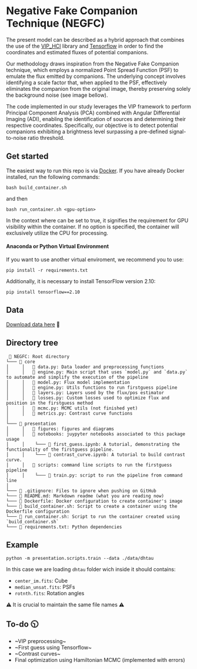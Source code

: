 # Negative Fake Companion Technique (NEGFC)

The present model can be described as a hybrid approach that combines the use of the [VIP_HCI](https://vip.readthedocs.io/en/v1.4.0/#) library and [Tensorflow](https://www.tensorflow.org/) in order to find the coordinates and estimated fluxes of potential companions.

Our methodology draws inspiration from the Negative Fake Companion technique, which employs a normalized Point Spread Function (PSF) to emulate the flux emitted by companions. The underlying concept involves identifying a scale factor that, when applied to the PSF, effectively eliminates the companion from the original image, thereby preserving solely the background noise (see image bellow).

The code implemented in our study leverages the VIP framework to perform Principal Component Analysis (PCA) combined with Angular Differential Imaging (ADI), enabling the identification of sources and determining their respective coordinates. 
Specifically, our objective is to detect potential companions exhibiting a brightness level surpassing a pre-defined signal-to-noise ratio threshold.


## Get started
The easiest way to run this repo is via [Docker](https://www.docker.com/). If you have already Docker installed, run the following commands:
```
bash build_container.sh
```
and then 
```
bash run_container.sh <gpu-option>
```
In the context where <gpu-option> can be set to true, it signifies the requirement for GPU visibility within the container. 
If no option is specified, the container will exclusively utilize the CPU for processing.

#### Anaconda or Python Virtual Environment 
If you want to use another virtual enviroment, we recommend you to use: 
```
pip install -r requirements.txt
```
Additionally, it is necessary to install TensorFlow version 2.10:
```
pip install tensorflow==2.10
```
## Data 
[Download data here](https://drive.google.com/drive/folders/1yXbscZa_bq9u65Rf33VT1IggBBSkSU1j?usp=sharing) 📌

## Directory tree 
```
 📂 NEGFC: Root directory
└─── 📂 core
│     │   📜 data.py: Data loader and preprocessing functions
│     │   📜 engine.py: Main script that uses `model.py` and `data.py` to automate and simplify the execution of the pipeline
│     │   📜 model.py: Flux model implementation
│     │   📜 engine.py: Utils functions to run firstguess pipeline
│     │   📜 layers.py: Layers used by the flux/pos estimator
│     │   📜 losses.py: Custom losses used to optimize flux and position in the firstguess method
│     │   📜 mcmc.py: MCMC utils (not finished yet)
│     │   📜 metrics.py: Contrast curve functions
│ 
└─── 📂 presentation
│     │   📂 figures: figures and diagrams
│     │   📂 notebooks: juypyter notebooks associated to this package usage
│     │    └─── 📑 first_guess.ipynb: A tutorial, demonstrating the functionality of the firstguess pipeline.
│     │    └─── 📑 contrast_curve.ipynb: A tutorial to build contrast curve.
│     │   📂 scripts: command line scripts to run the firstguess pipeline
│     │    └─── 📜 train.py: script to run the pipeline from command line
│ 
└─── 📜 .gitignore: Files to ignore when pushing on GitHub
└─── 📜 README.md: Markdown readme (what you are reading now)    
└─── 📜 Dockerfile: Docker configuration to create container's image 
└─── 📜 build_container.sh: Script to create a container using the Dockerfile configuration
└─── 📜 run_container.sh: Script to run the container created using `build_container.sh`
└─── 📜 requirements.txt: Python dependencies
```

## Example 
```
python -m presentation.scripts.train --data ./data/dhtau
```
In this case we are loading `dhtau` folder wich inside it should contains: 
- `center_im.fits`: Cube
- `median_unsat.fits`: PSFs
- `rotnth.fits`: Rotation angles

⚠️ It is crucial to maintain the same file names ⚠️


## To-do 🕥
- ~VIP preprocessing~
- ~First guess using Tensorflow~
- ~Contrast curves~
- Final optimization using Hamiltonian MCMC (implemented with errors)
